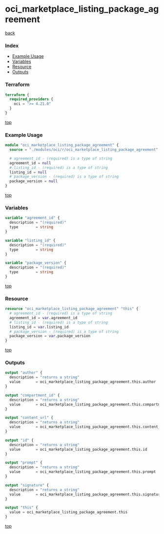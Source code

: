 # oci_marketplace_listing_package_agreement

[back](../oci.md)

### Index

- [Example Usage](#example-usage)
- [Variables](#variables)
- [Resource](#resource)
- [Outputs](#outputs)

### Terraform

```terraform
terraform {
  required_providers {
    oci = ">= 4.21.0"
  }
}
```

[top](#index)

### Example Usage

```terraform
module "oci_marketplace_listing_package_agreement" {
  source = "./modules/oci/r/oci_marketplace_listing_package_agreement"

  # agreement_id - (required) is a type of string
  agreement_id = null
  # listing_id - (required) is a type of string
  listing_id = null
  # package_version - (required) is a type of string
  package_version = null
}
```

[top](#index)

### Variables

```terraform
variable "agreement_id" {
  description = "(required)"
  type        = string
}

variable "listing_id" {
  description = "(required)"
  type        = string
}

variable "package_version" {
  description = "(required)"
  type        = string
}
```

[top](#index)

### Resource

```terraform
resource "oci_marketplace_listing_package_agreement" "this" {
  # agreement_id - (required) is a type of string
  agreement_id = var.agreement_id
  # listing_id - (required) is a type of string
  listing_id = var.listing_id
  # package_version - (required) is a type of string
  package_version = var.package_version
}
```

[top](#index)

### Outputs

```terraform
output "author" {
  description = "returns a string"
  value       = oci_marketplace_listing_package_agreement.this.author
}

output "compartment_id" {
  description = "returns a string"
  value       = oci_marketplace_listing_package_agreement.this.compartment_id
}

output "content_url" {
  description = "returns a string"
  value       = oci_marketplace_listing_package_agreement.this.content_url
}

output "id" {
  description = "returns a string"
  value       = oci_marketplace_listing_package_agreement.this.id
}

output "prompt" {
  description = "returns a string"
  value       = oci_marketplace_listing_package_agreement.this.prompt
}

output "signature" {
  description = "returns a string"
  value       = oci_marketplace_listing_package_agreement.this.signature
}

output "this" {
  value = oci_marketplace_listing_package_agreement.this
}
```

[top](#index)